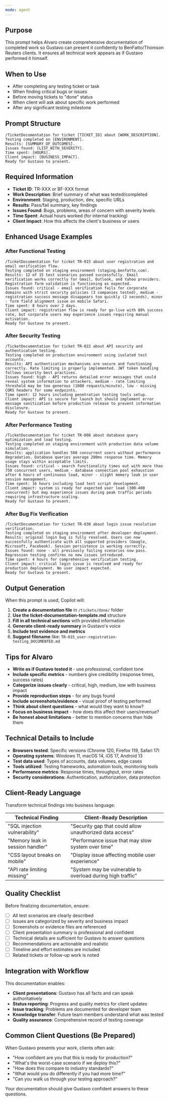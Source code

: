 ```yaml
---
mode: agent
---
```

## Purpose
This prompt helps Alvaro create comprehensive documentation of completed work so Gustavo can present it confidently to BenFatto/Thomson Reuters clients. It ensures all technical work appears as if Gustavo performed it himself.

## When to Use
- After completing any testing ticket or task
- When finding critical bugs or issues
- Before moving tickets to "done" status
- When client will ask about specific work performed
- After any significant testing milestone

## Prompt Structure
```
/TicketDocumentation for ticket [TICKET_ID] about [WORK_DESCRIPTION].
Testing completed on [ENVIRONMENT].
Results: [SUMMARY_OF_OUTCOMES].
Issues found: [LIST_WITH_SEVERITY].
Time spent: [HOURS].
Client impact: [BUSINESS_IMPACT].
Ready for Gustavo to present.
```

## Required Information
- **Ticket ID**: TR-XXX or BF-XXX format
- **Work Description**: Brief summary of what was tested/completed
- **Environment**: Staging, production, dev, specific URLs
- **Results**: Pass/fail summary, key findings
- **Issues Found**: Bugs, problems, areas of concern with severity levels
- **Time Spent**: Actual hours worked (for internal tracking)
- **Client Impact**: How this affects the client's business or users

## Enhanced Usage Examples

### After Functional Testing
```
/TicketDocumentation for ticket TR-015 about user registration and email verification flow.
Testing completed on staging environment (staging.benfatto.com).
Results: 12 of 15 test scenarios passed successfully. Email verification works correctly for Gmail, Outlook, and Yahoo providers. Registration form validation is functioning as expected.
Issues found: critical - email verification fails for corporate domains with strict security policies (3 companies tested), medium - registration success message disappears too quickly (2 seconds), minor - form field alignment issue on mobile Safari.
Time spent: 8 hours over 2 days.
Client impact: registration flow is ready for go-live with 80% success rate, but corporate users may experience issues requiring manual activation.
Ready for Gustavo to present.
```

### After Security Testing
```
/TicketDocumentation for ticket TR-022 about API security and authentication testing.
Testing completed on production environment using isolated test accounts.
Results: API authentication mechanisms are secure and functioning correctly. Rate limiting is properly implemented. JWT token handling follows security best practices.
Issues found: high - API returns detailed error messages that could reveal system information to attackers, medium - rate limiting threshold may be too generous (1000 requests/minute), low - missing CORS headers for some endpoints.
Time spent: 12 hours including penetration testing tools setup.
Client impact: API is secure for launch but should implement error message sanitization before production release to prevent information disclosure.
Ready for Gustavo to present.
```

### After Performance Testing
```
/TicketDocumentation for ticket TR-008 about database query optimization and load testing.
Testing completed on staging environment with production data volume simulation.
Results: application handles 500 concurrent users without performance degradation. Database queries average 200ms response time. Memory usage stays within acceptable limits.
Issues found: critical - search functionality times out with more than 750 concurrent users, medium - database connection pool exhaustion after 6 hours of continuous load, minor - slight memory leak in user session management.
Time spent: 16 hours including load test script development.
Client impact: system is ready for expected user load (300-400 concurrent) but may experience issues during peak traffic periods requiring infrastructure scaling.
Ready for Gustavo to present.
```

### After Bug Fix Verification
```
/TicketDocumentation for ticket TR-030 about login issue resolution verification.
Testing completed on staging environment after developer deployment.
Results: original login bug is fully resolved. Users can now successfully authenticate with all supported providers (Google, Microsoft, Facebook). Session persistence is working correctly.
Issues found: none - all previously failing scenarios now pass. Regression testing confirms no new issues introduced.
Time spent: 4 hours for comprehensive verification testing.
Client impact: critical login issue is resolved and ready for production deployment. No user impact expected.
Ready for Gustavo to present.
```

## Output Generation
When this prompt is used, Copilot will:

1. **Create a documentation file** in `/tickets/done/` folder
2. **Use the ticket-documentation-template.md** structure
3. **Fill in all technical sections** with provided information
4. **Generate client-ready summary** in Gustavo's voice
5. **Include test evidence and metrics**
6. **Suggest filename** like: `TR-015_user-registration-testing_DOCUMENTED.md`

## Tips for Alvaro
- **Write as if Gustavo tested it** - use professional, confident tone
- **Include specific metrics** - numbers give credibility (response times, success rates)
- **Categorize issues clearly** - critical, high, medium, low with business impact
- **Provide reproduction steps** - for any bugs found
- **Include screenshots/evidence** - visual proof of testing performed
- **Think about client questions** - what would they want to know?
- **Focus on business impact** - how does this affect their users/revenue?
- **Be honest about limitations** - better to mention concerns than hide them

## Technical Details to Include
- **Browsers tested**: Specific versions (Chrome 120, Firefox 119, Safari 17)
- **Operating systems**: Windows 11, macOS 14, iOS 17, Android 13
- **Test data used**: Types of accounts, data volumes, edge cases
- **Tools utilized**: Testing frameworks, automation tools, monitoring tools
- **Performance metrics**: Response times, throughput, error rates
- **Security considerations**: Authentication, authorization, data protection

## Client-Ready Language
Transform technical findings into business language:

| Technical Finding | Client-Ready Description |
|------------------|--------------------------|
| "SQL injection vulnerability" | "Security gap that could allow unauthorized data access" |
| "Memory leak in session handler" | "Performance issue that may slow system over time" |
| "CSS layout breaks on mobile" | "Display issue affecting mobile user experience" |
| "API rate limiting missing" | "System may be vulnerable to overload during high traffic" |

## Quality Checklist
Before finalizing documentation, ensure:
- [ ] All test scenarios are clearly described
- [ ] Issues are categorized by severity and business impact
- [ ] Screenshots or evidence files are referenced
- [ ] Client presentation summary is professional and confident
- [ ] Technical details are sufficient for Gustavo to answer questions
- [ ] Recommendations are actionable and realistic
- [ ] Timeline and effort estimates are included
- [ ] Related tickets or follow-up work is noted

## Integration with Workflow
This documentation enables:
- **Client presentations**: Gustavo has all facts and can speak authoritatively
- **Status reporting**: Progress and quality metrics for client updates
- **Issue tracking**: Problems are documented for developer team
- **Knowledge transfer**: Future team members understand what was tested
- **Quality assurance**: Comprehensive record of testing coverage

## Common Client Questions (Be Prepared)
When Gustavo presents your work, clients often ask:
- "How confident are you that this is ready for production?"
- "What's the worst-case scenario if we deploy this?"
- "How does this compare to industry standards?"
- "What would you do differently if you had more time?"
- "Can you walk us through your testing approach?"

Your documentation should give Gustavo confident answers to these questions.
